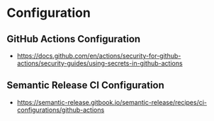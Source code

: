 # Configuration

## GitHub Actions Configuration
- https://docs.github.com/en/actions/security-for-github-actions/security-guides/using-secrets-in-github-actions

## Semantic Release CI Configuration
- https://semantic-release.gitbook.io/semantic-release/recipes/ci-configurations/github-actions
